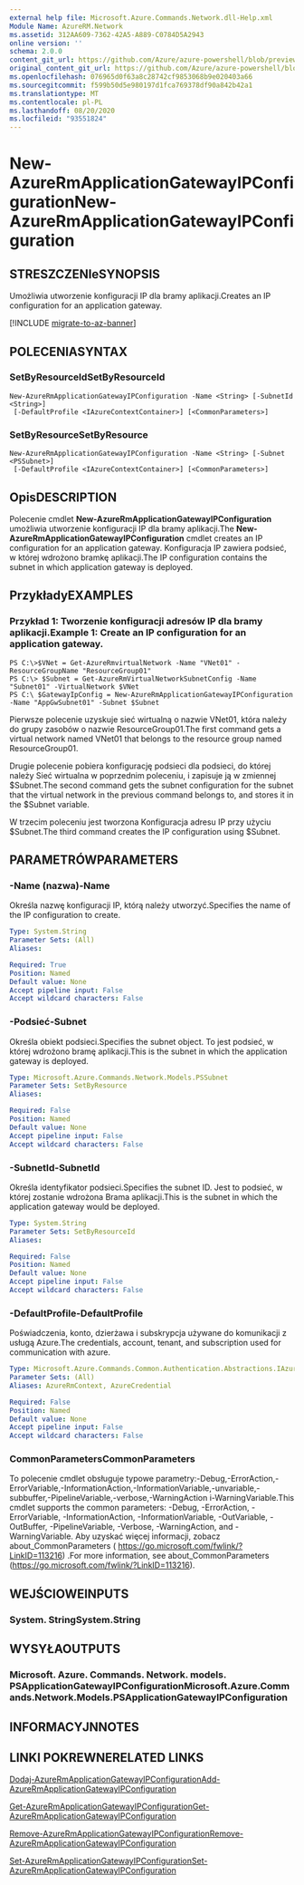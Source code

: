 ```yaml
---
external help file: Microsoft.Azure.Commands.Network.dll-Help.xml
Module Name: AzureRM.Network
ms.assetid: 312AA609-7362-42A5-A889-C0784D5A2943
online version: ''
schema: 2.0.0
content_git_url: https://github.com/Azure/azure-powershell/blob/preview/src/ResourceManager/Network/Commands.Network/help/New-AzureRmApplicationGatewayIPConfiguration.md
original_content_git_url: https://github.com/Azure/azure-powershell/blob/preview/src/ResourceManager/Network/Commands.Network/help/New-AzureRmApplicationGatewayIPConfiguration.md
ms.openlocfilehash: 076965d0f63a8c28742cf9853068b9e020403a66
ms.sourcegitcommit: f599b50d5e980197d1fca769378df90a842b42a1
ms.translationtype: MT
ms.contentlocale: pl-PL
ms.lasthandoff: 08/20/2020
ms.locfileid: "93551824"
---
```

# <span data-ttu-id="a7d65-101">New-AzureRmApplicationGatewayIPConfiguration</span><span class="sxs-lookup"><span data-stu-id="a7d65-101">New-AzureRmApplicationGatewayIPConfiguration</span></span>

## <span data-ttu-id="a7d65-102">STRESZCZENIe</span><span class="sxs-lookup"><span data-stu-id="a7d65-102">SYNOPSIS</span></span>
<span data-ttu-id="a7d65-103">Umożliwia utworzenie konfiguracji IP dla bramy aplikacji.</span><span class="sxs-lookup"><span data-stu-id="a7d65-103">Creates an IP configuration for an application gateway.</span></span>

[!INCLUDE [migrate-to-az-banner](../../includes/migrate-to-az-banner.md)]

## <span data-ttu-id="a7d65-104">POLECENIA</span><span class="sxs-lookup"><span data-stu-id="a7d65-104">SYNTAX</span></span>

### <span data-ttu-id="a7d65-105">SetByResourceId</span><span class="sxs-lookup"><span data-stu-id="a7d65-105">SetByResourceId</span></span>
```
New-AzureRmApplicationGatewayIPConfiguration -Name <String> [-SubnetId <String>]
 [-DefaultProfile <IAzureContextContainer>] [<CommonParameters>]
```

### <span data-ttu-id="a7d65-106">SetByResource</span><span class="sxs-lookup"><span data-stu-id="a7d65-106">SetByResource</span></span>
```
New-AzureRmApplicationGatewayIPConfiguration -Name <String> [-Subnet <PSSubnet>]
 [-DefaultProfile <IAzureContextContainer>] [<CommonParameters>]
```

## <span data-ttu-id="a7d65-107">Opis</span><span class="sxs-lookup"><span data-stu-id="a7d65-107">DESCRIPTION</span></span>
<span data-ttu-id="a7d65-108">Polecenie cmdlet **New-AzureRmApplicationGatewayIPConfiguration** umożliwia utworzenie konfiguracji IP dla bramy aplikacji.</span><span class="sxs-lookup"><span data-stu-id="a7d65-108">The **New-AzureRmApplicationGatewayIPConfiguration** cmdlet creates an IP configuration for an application gateway.</span></span>
<span data-ttu-id="a7d65-109">Konfiguracja IP zawiera podsieć, w której wdrożono bramkę aplikacji.</span><span class="sxs-lookup"><span data-stu-id="a7d65-109">The IP configuration contains the subnet in which application gateway is deployed.</span></span>

## <span data-ttu-id="a7d65-110">Przykłady</span><span class="sxs-lookup"><span data-stu-id="a7d65-110">EXAMPLES</span></span>

### <span data-ttu-id="a7d65-111">Przykład 1: Tworzenie konfiguracji adresów IP dla bramy aplikacji.</span><span class="sxs-lookup"><span data-stu-id="a7d65-111">Example 1: Create an IP configuration for an application gateway.</span></span>
```
PS C:\>$VNet = Get-AzureRmvirtualNetwork -Name "VNet01" -ResourceGroupName "ResourceGroup01"
PS C:\> $Subnet = Get-AzureRmVirtualNetworkSubnetConfig -Name "Subnet01" -VirtualNetwork $VNet 
PS C:\ $GatewayIpConfig = New-AzureRmApplicationGatewayIPConfiguration -Name "AppGwSubnet01" -Subnet $Subnet
```

<span data-ttu-id="a7d65-112">Pierwsze polecenie uzyskuje sieć wirtualną o nazwie VNet01, która należy do grupy zasobów o nazwie ResourceGroup01.</span><span class="sxs-lookup"><span data-stu-id="a7d65-112">The first command gets a virtual network named VNet01 that belongs to the resource group named ResourceGroup01.</span></span>

<span data-ttu-id="a7d65-113">Drugie polecenie pobiera konfigurację podsieci dla podsieci, do której należy Sieć wirtualna w poprzednim poleceniu, i zapisuje ją w zmiennej $Subnet.</span><span class="sxs-lookup"><span data-stu-id="a7d65-113">The second command gets the subnet configuration for the subnet that the virtual network in the previous command belongs to, and stores it in the $Subnet variable.</span></span>

<span data-ttu-id="a7d65-114">W trzecim poleceniu jest tworzona Konfiguracja adresu IP przy użyciu $Subnet.</span><span class="sxs-lookup"><span data-stu-id="a7d65-114">The third command creates the IP configuration using $Subnet.</span></span>

## <span data-ttu-id="a7d65-115">PARAMETRÓW</span><span class="sxs-lookup"><span data-stu-id="a7d65-115">PARAMETERS</span></span>

### <span data-ttu-id="a7d65-116">-Name (nazwa)</span><span class="sxs-lookup"><span data-stu-id="a7d65-116">-Name</span></span>
<span data-ttu-id="a7d65-117">Określa nazwę konfiguracji IP, którą należy utworzyć.</span><span class="sxs-lookup"><span data-stu-id="a7d65-117">Specifies the name of the IP configuration to create.</span></span>

```yaml
Type: System.String
Parameter Sets: (All)
Aliases: 

Required: True
Position: Named
Default value: None
Accept pipeline input: False
Accept wildcard characters: False
```

### <span data-ttu-id="a7d65-118">-Podsieć</span><span class="sxs-lookup"><span data-stu-id="a7d65-118">-Subnet</span></span>
<span data-ttu-id="a7d65-119">Określa obiekt podsieci.</span><span class="sxs-lookup"><span data-stu-id="a7d65-119">Specifies the subnet object.</span></span>
<span data-ttu-id="a7d65-120">To jest podsieć, w której wdrożono bramę aplikacji.</span><span class="sxs-lookup"><span data-stu-id="a7d65-120">This is the subnet in which the application gateway is deployed.</span></span>

```yaml
Type: Microsoft.Azure.Commands.Network.Models.PSSubnet
Parameter Sets: SetByResource
Aliases: 

Required: False
Position: Named
Default value: None
Accept pipeline input: False
Accept wildcard characters: False
```

### <span data-ttu-id="a7d65-121">-SubnetId</span><span class="sxs-lookup"><span data-stu-id="a7d65-121">-SubnetId</span></span>
<span data-ttu-id="a7d65-122">Określa identyfikator podsieci.</span><span class="sxs-lookup"><span data-stu-id="a7d65-122">Specifies the subnet ID.</span></span>
<span data-ttu-id="a7d65-123">Jest to podsieć, w której zostanie wdrożona Brama aplikacji.</span><span class="sxs-lookup"><span data-stu-id="a7d65-123">This is the subnet in which the application gateway would be deployed.</span></span>

```yaml
Type: System.String
Parameter Sets: SetByResourceId
Aliases: 

Required: False
Position: Named
Default value: None
Accept pipeline input: False
Accept wildcard characters: False
```

### <span data-ttu-id="a7d65-124">-DefaultProfile</span><span class="sxs-lookup"><span data-stu-id="a7d65-124">-DefaultProfile</span></span>
<span data-ttu-id="a7d65-125">Poświadczenia, konto, dzierżawa i subskrypcja używane do komunikacji z usługą Azure.</span><span class="sxs-lookup"><span data-stu-id="a7d65-125">The credentials, account, tenant, and subscription used for communication with azure.</span></span>

```yaml
Type: Microsoft.Azure.Commands.Common.Authentication.Abstractions.IAzureContextContainer
Parameter Sets: (All)
Aliases: AzureRmContext, AzureCredential

Required: False
Position: Named
Default value: None
Accept pipeline input: False
Accept wildcard characters: False
```

### <span data-ttu-id="a7d65-126">CommonParameters</span><span class="sxs-lookup"><span data-stu-id="a7d65-126">CommonParameters</span></span>
<span data-ttu-id="a7d65-127">To polecenie cmdlet obsługuje typowe parametry:-Debug,-ErrorAction,-ErrorVariable,-InformationAction,-InformationVariable,-unvariable,-subbuffer,-PipelineVariable,-verbose,-WarningAction i-WarningVariable.</span><span class="sxs-lookup"><span data-stu-id="a7d65-127">This cmdlet supports the common parameters: -Debug, -ErrorAction, -ErrorVariable, -InformationAction, -InformationVariable, -OutVariable, -OutBuffer, -PipelineVariable, -Verbose, -WarningAction, and -WarningVariable.</span></span> <span data-ttu-id="a7d65-128">Aby uzyskać więcej informacji, zobacz about_CommonParameters ( https://go.microsoft.com/fwlink/?LinkID=113216) .</span><span class="sxs-lookup"><span data-stu-id="a7d65-128">For more information, see about_CommonParameters (https://go.microsoft.com/fwlink/?LinkID=113216).</span></span>

## <span data-ttu-id="a7d65-129">WEJŚCIOWE</span><span class="sxs-lookup"><span data-stu-id="a7d65-129">INPUTS</span></span>

### <span data-ttu-id="a7d65-130">System. String</span><span class="sxs-lookup"><span data-stu-id="a7d65-130">System.String</span></span>

## <span data-ttu-id="a7d65-131">WYSYŁA</span><span class="sxs-lookup"><span data-stu-id="a7d65-131">OUTPUTS</span></span>

### <span data-ttu-id="a7d65-132">Microsoft. Azure. Commands. Network. models. PSApplicationGatewayIPConfiguration</span><span class="sxs-lookup"><span data-stu-id="a7d65-132">Microsoft.Azure.Commands.Network.Models.PSApplicationGatewayIPConfiguration</span></span>

## <span data-ttu-id="a7d65-133">INFORMACYJN</span><span class="sxs-lookup"><span data-stu-id="a7d65-133">NOTES</span></span>

## <span data-ttu-id="a7d65-134">LINKI POKREWNE</span><span class="sxs-lookup"><span data-stu-id="a7d65-134">RELATED LINKS</span></span>

[<span data-ttu-id="a7d65-135">Dodaj-AzureRmApplicationGatewayIPConfiguration</span><span class="sxs-lookup"><span data-stu-id="a7d65-135">Add-AzureRmApplicationGatewayIPConfiguration</span></span>](./Add-AzureRmApplicationGatewayIPConfiguration.md)

[<span data-ttu-id="a7d65-136">Get-AzureRmApplicationGatewayIPConfiguration</span><span class="sxs-lookup"><span data-stu-id="a7d65-136">Get-AzureRmApplicationGatewayIPConfiguration</span></span>](./Get-AzureRmApplicationGatewayIPConfiguration.md)

[<span data-ttu-id="a7d65-137">Remove-AzureRmApplicationGatewayIPConfiguration</span><span class="sxs-lookup"><span data-stu-id="a7d65-137">Remove-AzureRmApplicationGatewayIPConfiguration</span></span>](./Remove-AzureRmApplicationGatewayIPConfiguration.md)

[<span data-ttu-id="a7d65-138">Set-AzureRmApplicationGatewayIPConfiguration</span><span class="sxs-lookup"><span data-stu-id="a7d65-138">Set-AzureRmApplicationGatewayIPConfiguration</span></span>](./Set-AzureRmApplicationGatewayIPConfiguration.md)



